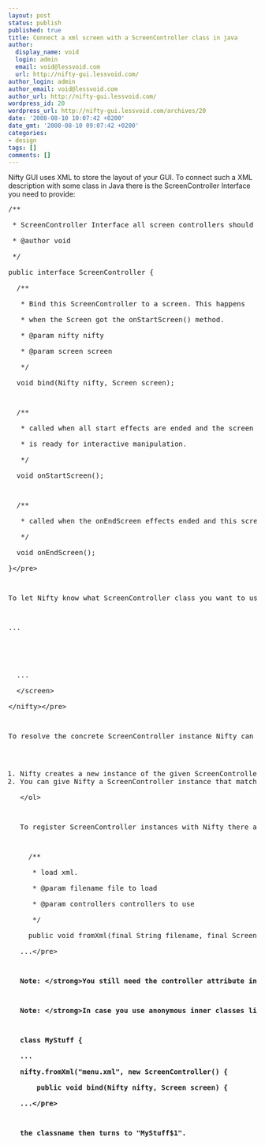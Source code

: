 ```yaml
---
layout: post
status: publish
published: true
title: Connect a xml screen with a ScreenController class in java
author:
  display_name: void
  login: admin
  email: void@lessvoid.com
  url: http://nifty-gui.lessvoid.com/
author_login: admin
author_email: void@lessvoid.com
author_url: http://nifty-gui.lessvoid.com/
wordpress_id: 20
wordpress_url: http://nifty-gui.lessvoid.com/archives/20
date: '2008-08-10 10:07:42 +0200'
date_gmt: '2008-08-10 09:07:42 +0200'
categories:
- design
tags: []
comments: []
---
```

<p>Nifty GUI uses XML to store the layout of your GUI. To connect such a XML description with some class in Java there is the ScreenController Interface you need to provide:</p>
<pre lang="java5">&#47;**<br />
&nbsp;* ScreenController Interface all screen controllers should support.<br />
&nbsp;* @author void<br />
&nbsp;*&#47;<br />
public interface ScreenController {<br />
  &#47;**<br />
&nbsp;  * Bind this ScreenController to a screen. This happens<br />
&nbsp;  * when the Screen got the onStartScreen() method.<br />
&nbsp;  * @param nifty nifty<br />
&nbsp;  * @param screen screen<br />
&nbsp;  *&#47;<br />
&nbsp; void bind(Nifty nifty, Screen screen);</p>
<p>  &#47;**<br />
&nbsp;  * called when all start effects are ended and the screen<br />
&nbsp;  * is ready for interactive manipulation.<br />
&nbsp;  *&#47;<br />
&nbsp; void onStartScreen();</p>
<p>  &#47;**<br />
&nbsp;  * called when the onEndScreen effects ended and this screen is done.<br />
&nbsp;  *&#47;<br />
&nbsp; void onEndScreen();<br />
}<&#47;pre></p>
<p>To let Nifty know what ScreenController class you want to use for a Nifty Screen there is the "controller" attribute on the <screen> xml tag:</p>
<pre lang="xml">...<br />
<nifty><br />
  <screen id="start" controller="com.mypackage.HelloWorldStartScreen"><br />
  ...<br />
  <&#47;screen><br />
<&#47;nifty><&#47;pre></p>
<p>To resolve the concrete ScreenController instance Nifty can use two different ways:</p>
<ol>
<li>Nifty creates a new instance of the given ScreenController class and registers this instance with the Screen<&#47;li>
<li>You can give Nifty a ScreenController instance that matches the class given in the controller attribute. Nifty will first look for an existing instance and creates a new class only when it can't find one.<&#47;li><br />
<&#47;ol></p>
<p>To register ScreenController instances with Nifty there are additional parameters on the "fromXml()" method of the Nifty class. This way you can even add multiple different instances for use in multiple Nifty screens.</p>
<pre lang="java5">  &#47;**<br />
   * load xml.<br />
   * @param filename file to load<br />
   * @param controllers controllers to use<br />
   *&#47;<br />
  public void fromXml(final String filename, final ScreenController ... controllers) {<br />
...<&#47;pre></p>
<p><strong>Note: <&#47;strong>You still need the controller attribute in the xml so that Nifty can connect the screen with your ScreenController instance.</p>
<p><strong>Note: <&#47;strong>In case you use anonymous inner classes like in this example here:</p>
<pre lang="java5">class MyStuff {<br />
...<br />
nifty.fromXml("menu.xml", new ScreenController() {<br />
    public void bind(Nifty nifty, Screen screen) {<br />
...<&#47;pre></p>
<p>the classname then turns to "MyStuff$1".</p>
